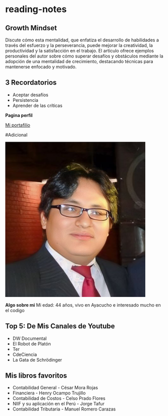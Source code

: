 # reading-notes

## Growth Mindset
Discute cómo esta mentalidad, que enfatiza el desarrollo de habilidades a través del esfuerzo y la perseverancia, puede mejorar la creatividad, la productividad y la satisfacción en el trabajo. El artículo ofrece ejemplos personales del autor sobre cómo superar desafíos y obstáculos mediante la adopción de una mentalidad de crecimiento, destacando técnicas para mantenerse enfocado y motivado.

## 3 Recordatorios
- Aceptar desafíos
- Persistencia
- Aprender de las críticas 

**Pagina perfil**

[Mi portafilio](https://github.com/alfcalo/reading-notes/)

#Adicional

![Alfredo Cardenas](https://github.com/alfcalo/reading-notes/blob/main/foto.jpg)

**Algo sobre mi**
Mi edad: 44 años, vivo en Ayacucho e interesado mucho en el codigo

## Top 5: De Mis Canales de Youtube
- DW Documental
- El Robot de Platón
- Ter
- CdeCiencia
- La Gata de Schrödinger

## Mis libros favoritos
- Contabilidad General - César Mora Rojas
- Financiera - Henry Ocampo Trujillo
- Contabilidad de Costos - Celso Prado Flores
- NIIF y su aplicación en el Perú - Jorge Tafur
- Contabilidad Tributaria - Manuel Romero Carazas
